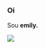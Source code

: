 ### Oi 

Sou **emily.**

![]([https://images.app.goo.gl/rATXVVDiFguE4kiP9](https://media1.tenor.com/m/UttKJzNT7uwAAAAd/funny-very.gif))

